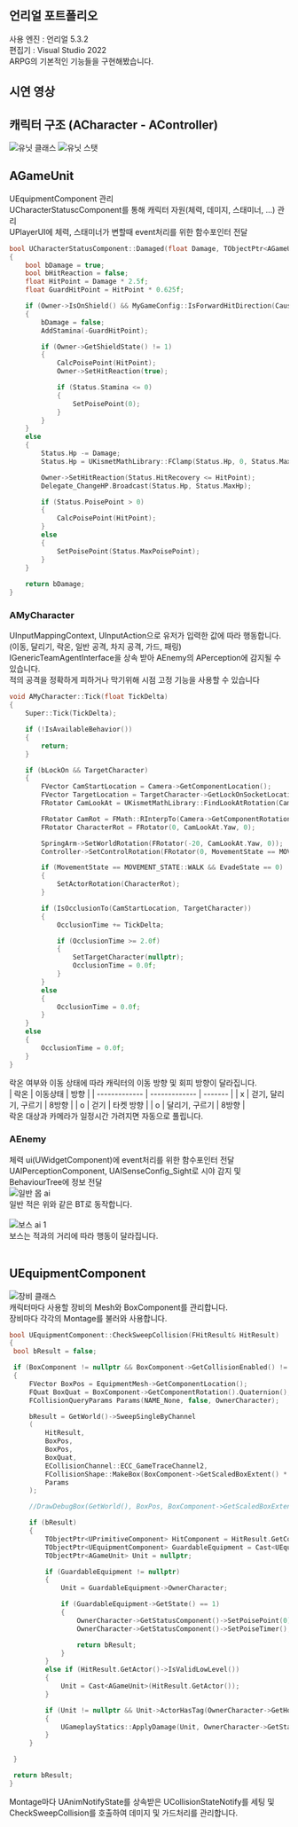 ## 언리얼 포트폴리오
사용 엔진 : 언리얼 5.3.2 <br>
편집기 : Visual Studio 2022<br>
ARPG의 기본적인 기능들을 구현해봤습니다.

## 시연 영상


## 캐릭터 구조 (ACharacter - AController)
![유닛 클래스](https://github.com/user-attachments/assets/6b0cd32c-29b1-49a7-8697-6ae0150d8ee5)
![유닛 스탯](https://github.com/user-attachments/assets/419b5f9b-cc6d-404a-a0de-472443d4249f)<br>

## AGameUnit
UEquipmentComponent 관리<br>
UCharacterStatuscComponent를 통해 캐릭터 자원(체력, 데미지, 스태미너, ...) 관리<br>
UPlayerUI에 체력, 스태미너가 변할때 event처리를 위한 함수포인터 전달<br>

```cpp
bool UCharacterStatusComponent::Damaged(float Damage, TObjectPtr<AGameUnit> Causer)
{
	bool bDamage = true;
	bool bHitReaction = false;
	float HitPoint = Damage * 2.5f;
	float GuardHitPoint = HitPoint * 0.625f;

	if (Owner->IsOnShield() && MyGameConfig::IsForwardHitDirection(Causer, Owner))
	{
		bDamage = false;
		AddStamina(-GuardHitPoint);

		if (Owner->GetShieldState() != 1)
		{
			CalcPoisePoint(HitPoint);
			Owner->SetHitReaction(true);

			if (Status.Stamina <= 0)
			{
				SetPoisePoint(0);
			}
		}
	}
	else
	{
		Status.Hp -= Damage;
		Status.Hp = UKismetMathLibrary::FClamp(Status.Hp, 0, Status.MaxHp);

		Owner->SetHitReaction(Status.HitRecovery <= HitPoint);
		Delegate_ChangeHP.Broadcast(Status.Hp, Status.MaxHp);

		if (Status.PoisePoint > 0)
		{
			CalcPoisePoint(HitPoint);
		}
		else
		{
			SetPoisePoint(Status.MaxPoisePoint);
		}
	}
	
	return bDamage;
}
```

### AMyCharacter
UInputMappingContext, UInputAction으로 유저가 입력한 값에 따라 행동합니다. (이동, 달리기, 락온, 일반 공격, 차지 공격, 가드, 패링)<br>
IGenericTeamAgentInterface을 상속 받아 AEnemy의 APerception에 감지될 수 있습니다.<br>
적의 공격을 정확하게 피하거나 막기위해 시점 고정 기능을 사용할 수 있습니다<br>
```cpp
void AMyCharacter::Tick(float TickDelta)
{
	Super::Tick(TickDelta);

	if (!IsAvailableBehavior())
	{
		return;
	}

	if (bLockOn && TargetCharacter)
	{
		FVector CamStartLocation = Camera->GetComponentLocation();
		FVector TargetLocation = TargetCharacter->GetLockOnSocketLocation();
		FRotator CamLookAt = UKismetMathLibrary::FindLookAtRotation(CamStartLocation, TargetLocation);

		FRotator CamRot = FMath::RInterpTo(Camera->GetComponentRotation(), CamLookAt, TickDelta, 1.0f);
		FRotator CharacterRot = FRotator(0, CamLookAt.Yaw, 0);

		SpringArm->SetWorldRotation(FRotator(-20, CamLookAt.Yaw, 0));
		Controller->SetControlRotation(FRotator(0, MovementState == MOVEMENT_STATE::WALK ? CamRot.Yaw : CamLookAt.Yaw, 0));

		if (MovementState == MOVEMENT_STATE::WALK && EvadeState == 0)
		{
			SetActorRotation(CharacterRot);
		}

		if (IsOcclusionTo(CamStartLocation, TargetCharacter))
		{
			OcclusionTime += TickDelta;

			if (OcclusionTime >= 2.0f)
			{
				SetTargetCharacter(nullptr);
				OcclusionTime = 0.0f;
			}
		}
		else
		{
			OcclusionTime = 0.0f;
		}
	}
	else
	{
		OcclusionTime = 0.0f;
	}
}
```
락온 여부와 이동 상태에 따라 캐릭터의 이동 방향 및 회피 방향이 달라집니다.<br>
| 락온          | 이동상태       | 방향    |
| ------------- | -------------  | ------- |
| x             | 걷기, 달리기, 구르기 |  8방향   |
| o             | 걷기           | 타켓 방향 |
| o             | 달리기, 구르기  | 8방향    |
<br>
락온 대상과 카메라가 일정시간 가려지면 자동으로 풀립니다. <br>

### AEnemy
체력 ui(UWidgetComponent)에 event처리를 위한 함수포인터 전달<br>
UAIPerceptionComponent, UAISenseConfig_Sight로 시야 감지 및 BehaviourTree에 정보 전달<br>
![일반 몹 ai](https://github.com/user-attachments/assets/c38094a5-aae7-45fc-944a-0081d1161416)<br>
일반 적은 위와 같은 BT로 동작합니다.<br><br>
![보스 ai 1](https://github.com/user-attachments/assets/4e588550-d3d0-4230-926a-0470a09ee415)<br>
보스는 적과의 거리에 따라 행동이 달라집니다.<br><br>

## UEquipmentComponent
![장비 클래스](https://github.com/user-attachments/assets/7bd39806-a5a5-4894-84b8-7c7b3bc386cc)<br>
캐릭터마다 사용할 장비의 Mesh와 BoxComponent를 관리합니다.<br>
장비마다 각각의 Montage를 불러와 사용합니다.<br>
```cpp
bool UEquipmentComponent::CheckSweepCollision(FHitResult& HitResult)
{
 bool bResult = false;

 if (BoxComponent != nullptr && BoxComponent->GetCollisionEnabled() != ECollisionEnabled::Type::NoCollision)
 {
	 FVector BoxPos = EquipmentMesh->GetComponentLocation();
	 FQuat BoxQuat = BoxComponent->GetComponentRotation().Quaternion();
	 FCollisionQueryParams Params(NAME_None, false, OwnerCharacter);

	 bResult = GetWorld()->SweepSingleByChannel
	 (
		 HitResult,
		 BoxPos,
		 BoxPos,
		 BoxQuat,
		 ECollisionChannel::ECC_GameTraceChannel2,
		 FCollisionShape::MakeBox(BoxComponent->GetScaledBoxExtent() * 0.5f),
		 Params
	 );

	 //DrawDebugBox(GetWorld(), BoxPos, BoxComponent->GetScaledBoxExtent(), BoxQuat, bResult ? FColor::Green : FColor::Red, false, 0.4f);

	 if (bResult)
	 {
		 TObjectPtr<UPrimitiveComponent> HitComponent = HitResult.GetComponent();
		 TObjectPtr<UEquipmentComponent> GuardableEquipment = Cast<UEquipmentComponent>(HitComponent->GetAttachParent());
		 TObjectPtr<AGameUnit> Unit = nullptr;

		 if (GuardableEquipment != nullptr)
		 {
			 Unit = GuardableEquipment->OwnerCharacter;

			 if (GuardableEquipment->GetState() == 1)
			 {
				 OwnerCharacter->GetStatusComponent()->SetPoisePoint(0);
				 OwnerCharacter->GetStatusComponent()->SetPoiseTimer();

				 return bResult;
			 }
		 }
		 else if (HitResult.GetActor()->IsValidLowLevel())
		 {
			 Unit = Cast<AGameUnit>(HitResult.GetActor());
		 }

		 if (Unit != nullptr && Unit->ActorHasTag(OwnerCharacter->GetHostileUnitTag()) && !Unit->IsHitReaction())
		 {
			 UGameplayStatics::ApplyDamage(Unit, OwnerCharacter->GetStatus().Attack, OwnerCharacter->GetController(), OwnerCharacter, UDamageType::StaticClass());
		 }
	 }

 } 

 return bResult;
}
```
Montage마다 UAnimNotifyState를 상속받은 UCollisionStateNotify를 세팅 및 CheckSweepCollision를 호출하여 데미지 및 가드처리를 관리합니다.<br>

